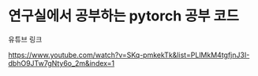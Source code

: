 # 연구실에서 공부하는 pytorch 공부 코드

유튜브 링크 

https://www.youtube.com/watch?v=SKq-pmkekTk&list=PLlMkM4tgfjnJ3I-dbhO9JTw7gNty6o_2m&index=1

